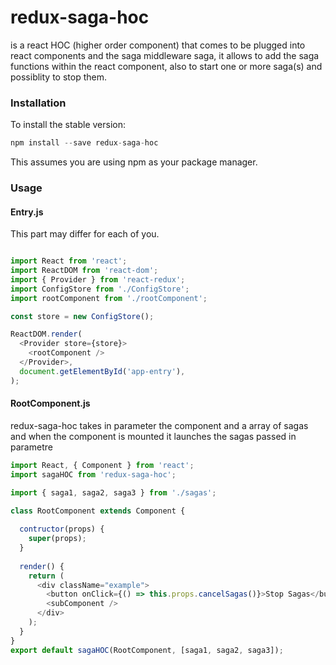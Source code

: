# redux-saga-hoc
is a react HOC (higher order component) that comes to be plugged into react components and the saga middleware saga, it allows to add the saga functions within the react component, also to start one or more saga(s) and possiblity to stop them.

### Installation
To install the stable version:

```js
npm install --save redux-saga-hoc
```
This assumes you are using npm as your package manager.

### Usage

#### Entry.js
This part may differ for each of you.
```js

import React from 'react';
import ReactDOM from 'react-dom';
import { Provider } from 'react-redux';
import ConfigStore from './ConfigStore';
import rootComponent from './rootComponent';

const store = new ConfigStore();

ReactDOM.render(
  <Provider store={store}>
    <rootComponent />
  </Provider>,
  document.getElementById('app-entry'),
);

```
#### RootComponent.js

redux-saga-hoc takes in parameter the component and a array of sagas and when the component is mounted it launches the sagas passed in parametre

```js
import React, { Component } from 'react';
import sagaHOC from 'redux-saga-hoc';

import { saga1, saga2, saga3 } from './sagas';

class RootComponent extends Component {
  
  contructor(props) {
    super(props);
  }
  
  render() {
    return (
      <div className="example">
        <button onClick={() => this.props.cancelSagas()}>Stop Sagas</button>
        <subComponent />
      </div>
    );
  }
}
export default sagaHOC(RootComponent, [saga1, saga2, saga3]);

```
